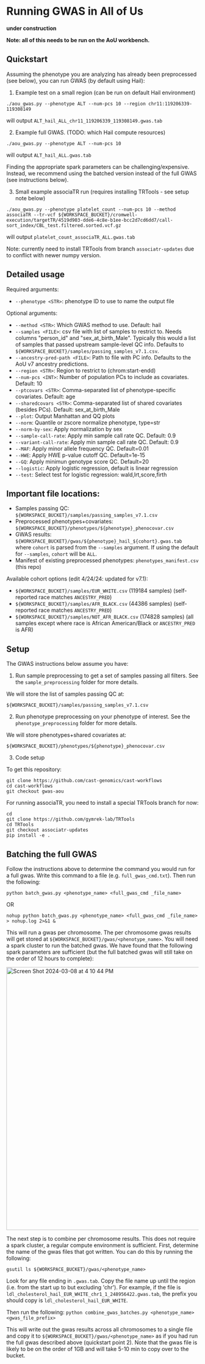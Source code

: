 # Running GWAS in All of Us

**under construction**

**Note: all of this needs to be run on the AoU workbench.**

## Quickstart

Assuming the phenotype you are analyzing has already been preprocessed (see below), you can run GWAS (by default using Hail):

1. Example test on a small region (can be run on default Hail environment)
```
./aou_gwas.py --phenotype ALT --num-pcs 10 --region chr11:119206339-119308149
```
will output `ALT_hail_ALL_chr11_119206339_119308149.gwas.tab` 

2. Example full GWAS. (TODO: which Hail compute resources)
```
./aou_gwas.py --phenotype ALT --num-pcs 10
```
will output `ALT_hail_ALL.gwas.tab`

Finding the appropriate spark parameters can be challenging/expensive. Instead, we recommend using the batched version instead of the full GWAS (see instructions below).

3. Small example associaTR run (requires installing TRTools - see setup note below)

```
./aou_gwas.py --phenotype platelet_count --num-pcs 10 --method associaTR --tr-vcf ${WORKSPACE_BUCKET}/cromwell-execution/targetTR/4519d903-dde6-4c8e-b1ee-bcc2d7cd6dd7/call-sort_index/CBL_test.filtered.sorted.vcf.gz
```
will output `platelet_count_associaTR_ALL.gwas.tab`

Note: currently need to install TRTools from branch `associatr-updates` due to conflict with newer numpy version.

## Detailed usage

Required arguments:

* `--phenotype <STR>`: phenotype ID to use to name the output file

Optional arguments:

* `--method <STR>`: Which GWAS method to use. Default: hail
* `--samples <FILE>`: csv file with list of samples to restrict to. Needs columns "person_id" and "sex_at_birth_Male". Typically this would a list of samples that passed upstream sample-level QC info. Defaults to `${WORKSPACE_BUCKET}/samples/passing_samples_v7.1.csv`.
* `--ancestry-pred-path <FILE>`: Path to file with PC info. Defaults to the AoU v7 ancestry predictions.
* `--region <STR>`: Region to restrict to (chrom:start-endd)
* `--num-pcs <INT>`: Number of population PCs to include as covariates. Default: 10
* `--ptcovars <STR>`: Comma-separated list of phenotype-specific covariates. Default: age
* `--sharedcovars <STR>`: Comma-separated list of shared covariates (besides PCs). Default: sex_at_birth_Male
* `--plot`: Output Manhattan and QQ plots
* `--norm`: Quantile or zscore normalize phenotype, type=str
* `--norm-by-sex`: Apply normalization by sex
* `--sample-call-rate`: Apply min sample call rate QC. Default: 0.9
* `--variant-call-rate`: Apply min sample call rate QC. Default: 0.9 
* `--MAF`: Apply minor allele frequency QC. Default=0.01
* `--HWE`: Apply HWE p-value cutoff QC. Default=1e-15
* `--GQ`: Apply minimun genotype score QC. Default=20
* `--logistic`: Apply logistic regression, default is linear regression
* `--test`: Select test for logistic regression: wald,lrt,score,firth



## Important file locations:

* Samples passing QC: `${WORKSPACE_BUCKET}/samples/passing_samples_v7.1.csv`
* Preprocessed phenotypes+covariates: `${WORKSPACE_BUCKET}/phenotypes/${phenotype}_phenocovar.csv`
* GWAS results: `${WORKSPACE_BUCKET}/gwas/${phenotype}_hail_${cohort}.gwas.tab` where `cohort` is parsed from the `--samples` argument. If using the default for `--samples`, `cohort` will be `ALL`.
* Manifest of existing preprocessed phenotypes: `phenotypes_manifest.csv` (this repo)

Available cohort options (edit 4/24/24: updated for v7.1):
* `${WORKSPACE_BUCKET}/samples/EUR_WHITE.csv` (119184 samples) (self-reported race matches `ANCESTRY_PRED`)
* `${WORKSPACE_BUCKET}/samples/AFR_BLACK.csv` (44386 samples) (self-reported race matches `ANCESTRY_PRED`)
* `${WORKSPACE_BUCKET}/samples/NOT_AFR_BLACK.csv` (174828 samples) (all samples except where race is African American/Black or `ANCESTRY_PRED` is AFR)

## Setup

The GWAS instructions below assume you have:

1. Run sample preprocessing to get a set of samples passing all filters. See the `sample_preprocessing` folder for more details.

We will store the list of samples passing QC at:

```
${WORKSPACE_BUCKET}/samples/passing_samples_v7.1.csv
```

2. Run phenotype preprocessing on your phenotype of interest. See the `phenotype_preprocessing` folder for more details.

We will store phenotypes+shared covariates at:
```
${WORKSPACE_BUCKET}/phenotypes/${phenotype}_phenocovar.csv
```

3. Code setup

To get this repository:
```
git clone https://github.com/cast-genomics/cast-workflows
cd cast-workflows
git checkout gwas-aou
```

For running associaTR, you need to install a special TRTools branch for now:

```
cd
git clone https://github.com/gymrek-lab/TRTools
cd TRTools
git checkout associatr-updates
pip install -e .
```

## Batching the full GWAS

Follow the instructions above to determine the command you would run for a full gwas. Write this command to a file (e.g. `full_gwas_cmd.txt`). Then run the following:

`python batch_gwas.py <phenotype_name> <full_gwas_cmd _file_name>`

OR

`nohup python batch_gwas.py <phenotype_name> <full_gwas_cmd _file_name> > nohup.log 2>&1 &`

This will run a gwas per chromosome. The per chromosome gwas results will get stored at `${WORKSPACE_BUCKET}/gwas/<phenotype_name>`. You will need a spark cluster to run the batched gwas. We have found that the following spark parameters are sufficient (but the full batched gwas will still take on the order of 12 hours to complete):

<img width="687" alt="Screen Shot 2024-03-08 at 4 10 44 PM" src="https://github.com/CAST-genomics/cast-workflows/assets/16807372/4b22fa94-efbc-4c7b-974b-dab86d43db48">


The next step is to combine per chromosome results. This does not require a spark cluster, a regular compute environment is sufficient. First, determine the name of the gwas files that got written. You can do this by running the following:

`gsutil ls ${WORKSPACE_BUCKET}/gwas/<phenotype_name>`

Look for any file ending in `.gwas.tab`. Copy the file name up until the region (i.e. from the start up to but excluding 'chr'). For example, if the file is `ldl_cholesterol_hail_EUR_WHITE_chr1_1_248956422.gwas.tab`, the prefix you should copy is `ldl_cholesterol_hail_EUR_WHITE`.

Then run the following:
`python combine_gwas_batches.py <phenotype_name> <gwas_file_prefix>`

This will write out the gwas results across all chromosomes to a single file and copy it to `${WORKSPACE_BUCKET}/gwas/<phenotype_name>` as if you had run the full gwas described above (quickstart point 2). Note that the gwas file is likely to be on the order of 1GB and will take 5-10 min to copy over to the bucket.
